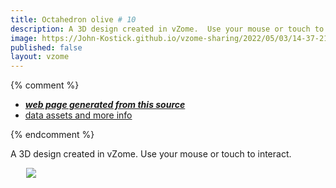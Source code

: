 ```yaml
---
title: Octahedron olive # 10
description: A 3D design created in vZome.  Use your mouse or touch to interact.
image: https://John-Kostick.github.io/vzome-sharing/2022/05/03/14-37-21-Octahedron-olive-#-10/Octahedron-olive-#-10.png
published: false
layout: vzome
---
```


{% comment %}
 - [***web page generated from this source***](<https://John-Kostick.github.io/vzome-sharing/2022/05/03/Octahedron-olive-#-10-14-37-21.html>)
 - [data assets and more info](<https://github.com/John-Kostick/vzome-sharing/tree/main/2022/05/03/14-37-21-Octahedron-olive-#-10/>)
 
{% endcomment %}

A 3D design created in vZome.  Use your mouse or touch to interact.

<vzome-viewer style="width: 87%; height: 60vh; margin: 5%"
       src="https://John-Kostick.github.io/vzome-sharing/2022/05/03/14-37-21-Octahedron-olive-#-10/Octahedron-olive-#-10.vZome" >
  <img src="https://John-Kostick.github.io/vzome-sharing/2022/05/03/14-37-21-Octahedron-olive-#-10/Octahedron-olive-#-10.png" />
</vzome-viewer>